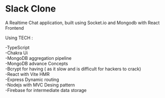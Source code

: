 # Slack Clone

A Realtime Chat application, built using Socket.io and Mongodb with React Frontend

Using TECH :

-TypeScript\
-Chakra Ui\
-MongoDB aggregation pipeline\
-MongoDB advance Concepts\
-Bcrypt for having ( as it slow and is difficult for hackers to crack)\
-React with Vite HMR\
-Express Dynamic routing\
-Nodejs with MVC Desing pattern\
-Firebase for intermediate data storage

